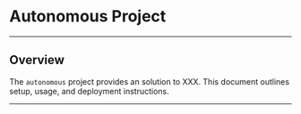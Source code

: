 # Autonomous Project

---

## Overview

The `autonomous` project provides an solution to XXX. This document outlines setup, usage, and deployment instructions.

---
